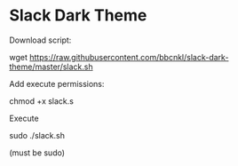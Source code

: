 # Slack Dark Theme

Download script:

wget https://raw.githubusercontent.com/bbcnkl/slack-dark-theme/master/slack.sh

Add execute permissions:

chmod +x slack.s

Execute

sudo ./slack.sh


(must be sudo)
